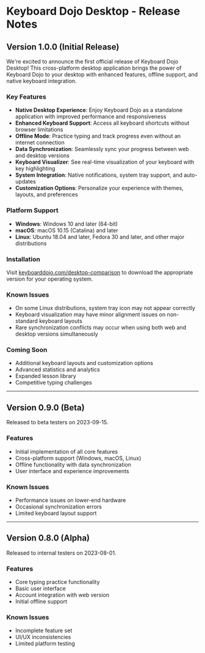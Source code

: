 # Keyboard Dojo Desktop - Release Notes

## Version 1.0.0 (Initial Release)

We're excited to announce the first official release of Keyboard Dojo Desktop! This cross-platform desktop application brings the power of Keyboard Dojo to your desktop with enhanced features, offline support, and native keyboard integration.

### Key Features

- **Native Desktop Experience**: Enjoy Keyboard Dojo as a standalone application with improved performance and responsiveness
- **Enhanced Keyboard Support**: Access all keyboard shortcuts without browser limitations
- **Offline Mode**: Practice typing and track progress even without an internet connection
- **Data Synchronization**: Seamlessly sync your progress between web and desktop versions
- **Keyboard Visualizer**: See real-time visualization of your keyboard with key highlighting
- **System Integration**: Native notifications, system tray support, and auto-updates
- **Customization Options**: Personalize your experience with themes, layouts, and preferences

### Platform Support

- **Windows**: Windows 10 and later (64-bit)
- **macOS**: macOS 10.15 (Catalina) and later
- **Linux**: Ubuntu 18.04 and later, Fedora 30 and later, and other major distributions

### Installation

Visit [keyboarddojo.com/desktop-comparison](https://keyboarddojo.com/desktop-comparison) to download the appropriate version for your operating system.

### Known Issues

- On some Linux distributions, system tray icon may not appear correctly
- Keyboard visualization may have minor alignment issues on non-standard keyboard layouts
- Rare synchronization conflicts may occur when using both web and desktop versions simultaneously

### Coming Soon

- Additional keyboard layouts and customization options
- Advanced statistics and analytics
- Expanded lesson library
- Competitive typing challenges

---

## Version 0.9.0 (Beta)

Released to beta testers on 2023-09-15.

### Features

- Initial implementation of all core features
- Cross-platform support (Windows, macOS, Linux)
- Offline functionality with data synchronization
- User interface and experience improvements

### Known Issues

- Performance issues on lower-end hardware
- Occasional synchronization errors
- Limited keyboard layout support

---

## Version 0.8.0 (Alpha)

Released to internal testers on 2023-08-01.

### Features

- Core typing practice functionality
- Basic user interface
- Account integration with web version
- Initial offline support

### Known Issues

- Incomplete feature set
- UI/UX inconsistencies
- Limited platform testing 
